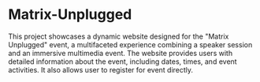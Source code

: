 # Matrix-Unplugged
This project showcases a dynamic website designed for the "Matrix Unplugged" event, a multifaceted experience combining a speaker session and an immersive multimedia event. The website provides users with detailed information about the event, including dates, times, and event activities. It also allows user to register for event directly.

